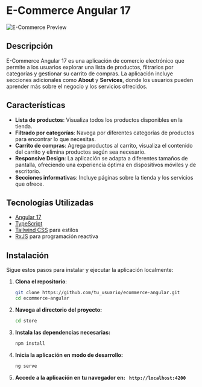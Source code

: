# E-Commerce Angular 17

![E-Commerce Preview](https://i.imgur.com/G1umTaZ.png)

## Descripción

E-Commerce Angular 17 es una aplicación de comercio electrónico que permite a los usuarios explorar una lista de productos, filtrarlos por categorías y gestionar su carrito de compras. La aplicación incluye secciones adicionales como **About** y **Services**, donde los usuarios pueden aprender más sobre el negocio y los servicios ofrecidos.

## Características

- **Lista de productos**: Visualiza todos los productos disponibles en la tienda.
- **Filtrado por categorías**: Navega por diferentes categorías de productos para encontrar lo que necesitas.
- **Carrito de compras**: Agrega productos al carrito, visualiza el contenido del carrito y elimina productos según sea necesario.
- **Responsive Design**: La aplicación se adapta a diferentes tamaños de pantalla, ofreciendo una experiencia óptima en dispositivos móviles y de escritorio.
- **Secciones informativas**: Incluye páginas sobre la tienda y los servicios que ofrece.

## Tecnologías Utilizadas

- [Angular 17](https://angular.io/)
- [TypeScript](https://www.typescriptlang.org/)
- [Tailwind CSS](https://tailwindcss.com/) para estilos
- [RxJS](https://rxjs.dev/) para programación reactiva

## Instalación

Sigue estos pasos para instalar y ejecutar la aplicación localmente:

1. **Clona el repositorio**:

   ```bash
   git clone https://github.com/tu_usuario/ecommerce-angular.git
   cd ecommerce-angular


2. **Navega al directorio del proyecto:**
   ```bash
   cd store
3. **Instala las dependencias necesarias:**
   ```bash
   npm install
4. **Inicia la aplicación en modo de desarrollo:**
   ```bash
   ng serve
4. **Accede a la aplicación en tu navegador en: ` http://localhost:4200`**
